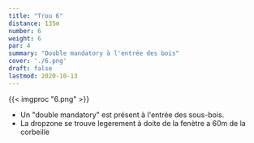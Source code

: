 ```yaml
---
title: "Trou 6"
distance: 135m
number: 6
weight: 6
par: 4
summary: "Double mandatory à l'entrée des bois"
cover: './6.png'
draft: false
lastmod: 2020-10-13
---
```



{{< imgproc "6.png" >}}

 - Un "double mandatory" est présent à l'entrée des sous-bois.
 - La dropzone se trouve legerement à doite de la fenètre a 60m de la corbeille